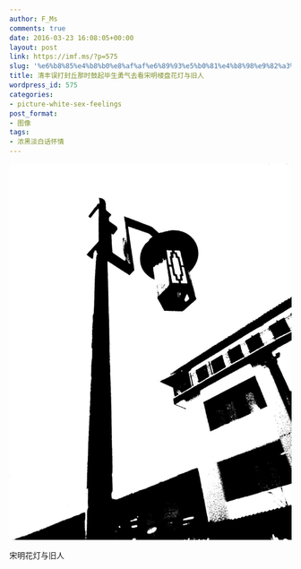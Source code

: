 ```yaml
---
author: F_Ms
comments: true
date: 2016-03-23 16:08:05+00:00
layout: post
link: https://imf.ms/?p=575
slug: '%e6%b8%85%e4%b8%b0%e8%af%af%e6%89%93%e5%b0%81%e4%b8%98%e9%82%a3%e6%97%b6%e9%bc%93%e8%b5%b7%e6%af%95%e7%94%9f%e5%8b%87%e6%b0%94%e5%8e%bb%e7%9c%8b%e5%ae%8b%e6%98%8e%e6%a5%bc%e7%9b%98%e8%8a%b1%e7%81%af'
title: 清丰误打封丘那时鼓起毕生勇气去看宋明楼盘花灯与旧人
wordpress_id: 575
categories:
- picture-white-sex-feelings
post_format:
- 图像
tags:
- 浓黑淡白话怀情
---
```


![黑白-色情怀_封丘_刘晓萌工作营销中心](/img/post/wp/2016/03/黑白-色情怀_封丘_刘晓萌工作营销中心.jpg)


宋明花灯与旧人
